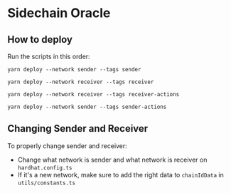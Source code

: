 # Sidechain Oracle

## How to deploy

Run the scripts in this order:

```
yarn deploy --network sender --tags sender
```

```
yarn deploy --network receiver --tags receiver
```

```
yarn deploy --network receiver --tags receiver-actions
```

```
yarn deploy --network sender --tags sender-actions
```

## Changing Sender and Receiver

To properly change sender and receiver:

- Change what network is sender and what network is receiver on `hardhat.config.ts`
- If it's a new network, make sure to add the right data to `chainIdData` in `utils/constants.ts`
